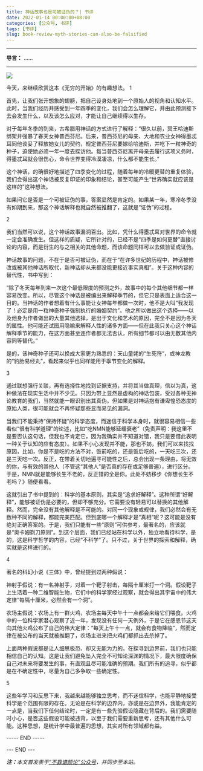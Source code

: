 ```yaml
---
title: 神话故事也是可被证伪的？| 书评
date: 2022-01-14 00:00:00+08:00
categories: [公众号, 书评]
tags: [书评]
slug: book-review-myth-stories-can-also-be-falsified
---
```


---

**导言：** ……

---

<img src="/images/2020-06-29/code.png" style="max-width:300px"/>

今天，来继续欣赏这本《无穷的开始》的有趣想法。
1

首先，让我们张开想象的翅膀，把自己设身处地到一个原始人的视角和认知水平。此时，当我们经历并感受到一年四季的变化，我们会怎么理解它，并由此预测接下去会发生什么，以及该怎么应对，才能让自己继续得以生存。

对于每年冬季的到来，古希腊用神话的方式进行了解释：“很久以前，冥王哈迪斯绑架并强暴了春天女神普西芬尼。后来，普西芬尼的母亲、大地和农业女神得墨忒耳同他谈妥了释放她女儿的契约，规定普西芬尼要嫁给哈迪斯，并吃下一粒神奇的种子，迫使她必须一年一度去探访他。每当普西芬尼离开母亲去履行这项义务时，得墨忒耳就会很伤心，命令世界变得冷漠凄凉，什么都不能生长。”

这个神话，的确很好地描述了四季变化的过程，随着每年的冷暖更替的重复体验，我们会得出这个神话被反复印证的印象和结论，甚至可能产生“世界确实就应该是这样的”这种想法。

如果问它是否是一个可被证伪的事，答案显然是肯定的。如果某一年，寒冷冬季没有如期到来，那这个神话解释也就自然被推翻了，这就是“证伪”的过程。

2

我们当然可以说，这个神话故事漏洞百出。比如，凭什么得墨忒耳对世界的命令就一定会准确发生。但这样的质疑，它所针对的，已经不是“四季是如何更替”直接讨论的内容，而是衍生的与之相关的其他命题，而该命题同样可以去做验证或证伪。

神话故事的问题，不在于是否可被证伪，而在于“在许多世纪的历程中，神话被修改或被其他神话所取代，新神话却从来都没能更接近事实真相”。关于这种内容的替代性，书中写到：

“除了冬天每年到来一次这个最低限度的预测之外，故事中的每个其他细节都一样容易改变。所以，尽管这个神话是被编出来解释季节的，但它只是表面上适合这一目的。当神话的作者想着有什么事能让女神每年都做一次时，他不是大叫“我发现了！必定是用一粒神奇种子强制执行的婚姻契约”。他之所以做出这个选择——以及他身为作者做出的大量其他选择，是出于文化和艺术的原因，完全不是因为冬天的属性。他可能还试图用隐喻来解释人性的诸多方面——但在此我只关心这个神话解释季节的能力，在这方面甚至连作者都无法否认，所有细节都可以由无数其他内容同等替代。”

是的，该神奇种子还可以换成大家更为熟悉的：天山童姥的“生死符”，或神龙教的“豹胎易经丸”，看起来似乎也同样能用于季节变化的解释。

3

通过联想强行关联，再有选择性地找到证据支持，并将其当做真理，信以为真，这种做法在现实生活中并不少见。只因为带上显然是虚构的神话包装，受过各种无神论教育的我们，当然就能一眼识别出其真伪。但如果是对神话抱有谦卑惶恐态度的原始人类，很可能就会不再怀疑那些显而易见的漏洞。

当我们不能秉持“保持怀疑”的科学态度，而迷信于科学本身时，就很容易相信一些看似“很有科学道理”的论述，比如“吃NMN能够延缓衰老”（免责声明：我这里不是要否认这句话，但我也不肯定它，因为我确实并不知道对错，我只是要借此表明一种关于认知的应有态度）。如果不小心发现并不能，那也不妨，我们可以来找找原因，比如，你是不是吃的方法不对，饭前吃的，还是饭后吃的，一天吃三次，还是三天吃一次。反正，在带着关切地遍寻可能性之后，总会出现一条理由，将无效的你，与有效的其他人（不管这“其他人”是否真的存在或足够普遍），进行区分。于是，NMN就是能够长生不老的，反正错的全是你。此处不妨移步《你想长生不老吗？》随便看看。

这就引出了书中提到的：科学的基本原则，其实是“追求好解释”。这种所谓“好解释”，能够被证伪是必要的，但却不够充分。它需要没有轻易可以替换的其他解释。然而，完全没有其他解释是不可能的。对同一个现象或规律，我们必然会有无数种不同的解释，都能完美匹配。但到底哪一个解释才是“真相”呢？这可能是没有绝对正确答案的。于是，我们只能有一些“原则”可供参考，最著名的，应该就是“奥卡姆剃刀原则”。到这个层面，我们已经站在科学以外，独立地看待科学，是的，这是科学哲学的内容，已经“不科学”了。只不过，关于世界的探索和解释，确实就是这样进行的。

4

著名的科幻小说《三体》中，曾经提到过两种假说：

神射手假说：有一名神射手，对着一个靶子射击，每隔十厘米打一个洞。假设靶子上生活着一种二维智能生物，它们中的科学家经过观察，就会得出其宇宙中的伟大定律“每隔十厘米，必然会有一个洞”。

农场主假说：农场上有一群火鸡，农场主每天中午十一点都会来给它们喂食。火鸡中的一位科学家潜心观察了近一年，发现没有任何一天例外，于是它在感恩节这天向其他火鸡公布了自己的伟大定律：“每天上午十一点，就会有食物降临”，然而定律在被公布的当天就被推翻了，农场主进来把火鸡们都抓出去杀掉了。

上面两种假说都是让人细思极恐、却又无能为力的。在探寻到边界前，我们也只能相信自己的认知。这是让我们避免坠入完全不可知论深渊的情况下，最大限度确保自己对未来将要发生的事，有直观且尽可能准确的预期。我们所有的追寻，似乎都是在不确定性中，尽量为自己多争取一些确定性。

5

这些年学习和反思下来，我越来越能够独立思考，而不迷信科学，也能平静地接受科学是个范围有限的存在。无论是在科学的边界内，亦或是在边界外，我能肯定的一点是，当我们下任何结论时，一定是有一些先验假设隐藏在背后的。我们需要随时小心，是否这些假设可能被违背，以至于我们需要重新思考，还有其他什么可能。这种思想，是统计学中最普遍的思想，其实对所有领域都有益。

----- END -----

<div class="p-5 text-center">--- END ---</div>

<i><b>注：</b>本文首发表于[“不靠谱颜论”公众号](https://mp.weixin.qq.com/s/ljfjMtp-Hh-E2ix7p1vefQ)，并同步至本站。</i>
